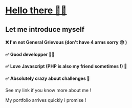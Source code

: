# [Hello there 👨‍🦰](https://www.youtube.com/watch?v=rEq1Z0bjdwc)

## Let me introduce myself

#### ❌ I'm not General Grievous (don't have 4 arms sorry 😥 )

#### ✅ Good developper 👨‍💻

#### ✅ Love Javascript (PHP is also my friend sometimes !) 🥰

#### ✅ Absolutely crazy about challenges 🤪

See my link if you know more about me !

My portfolio arrives quickly i promise !
